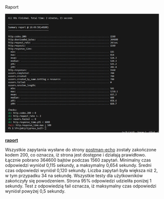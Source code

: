 Raport

![raport](https://github.com/Verishek/Cypress_GoIT/blob/main/artillery/summary_raport.jpg)


__[raport](https://github.com/Verishek/Cypress_GoIT/blob/main/artillery/summary_raport.jpg)__


Wszystkie zapytania wysłane do strony [postman-echo](https://postman-echo.com) zostały zakończone kodem 200, co oznacza, iż strona jest dostępne i działają prawidłowo. Łącznie pobrano 364600 bajtów podczas 1560 zapytań. Minimalny czas odpowiedzi wyniósł 0,115 sekundy, a maksymalny 0,654 sekundy. Średni czas odpowiedzi wyniósł 0,120 sekundy. 
Liczba zapytań była większa niż 2, w tym przypadku 34 na sekundę.
Wszystkie testy dla użytkowników zakończyły się powodzeniem.
Strona 95% odpowiedzi udzieliła poniżej 1 sekundy.
Test z odpowiedzią fail oznacza, iż maksymalny czas odpowiedzi wyniósł powyżej 0,5 sekundy.